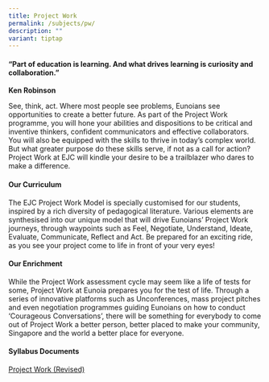 ```yaml
---
title: Project Work
permalink: /subjects/pw/
description: ""
variant: tiptap
---
```

<h4>“Part of education is learning. And what drives learning is curiosity and collaboration.”</h4>
<p><strong>Ken Robinson</strong>
</p>
<p>See, think, act. Where most people see problems, Eunoians see opportunities
to create a better future. As part of the Project Work programme, you will
hone your abilities and dispositions to be critical and inventive thinkers,
confident communicators and effective collaborators. You will also be equipped
with the skills to thrive in today’s complex world. But what greater purpose
do these skills serve, if not as a call for action? Project Work at EJC
will kindle your desire to be a trailblazer who dares to make a difference.</p>
<h4><strong>Our Curriculum</strong></h4>
<p>The EJC Project Work Model is specially customised for our students, inspired
by a rich diversity of pedagogical literature. Various elements are synthesised
into our unique model that will drive Eunoians’ Project Work journeys,
through waypoints such as Feel, Negotiate, Understand, Ideate, Evaluate,
Communicate, Reflect and Act. Be prepared for an exciting ride, as you
see your project come to life in front of your very eyes!</p>
<h4><strong>Our Enrichment</strong></h4>
<p>While the Project Work assessment cycle may seem like a life of tests
for some, Project Work at Eunoia prepares you for the test of life. Through
a series of innovative platforms such as Unconferences, mass project pitches
and even negotiation programmes guiding Eunoians on how to conduct ‘Courageous
Conversations’, there will be something for everybody to come out of Project
Work a better person, better placed to make your community, Singapore and
the world a better place for everyone.</p>
<h4><strong>Syllabus Documents</strong></h4>
<p><a href="https://www.seab.gov.sg/docs/default-source/national-examinations/syllabus/alevel/2024syllabus/project-work-(8882)-exam-syllabus-(2024-exam).pdf" rel="noopener noreferrer nofollow" target="_blank">Project Work (Revised)</a>
</p>